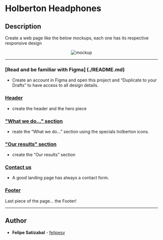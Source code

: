 # Holberton Headphones

## Description

Create a web page like the below mockups, each one has its respective responsive design

<p align="center"><img src="https://github.com/felipesv/holberton-headphones/mockup.jpg" alt="mockup"></a></p>

---

### [Read and be familiar with Figma] (./README.md)
* Create an account in Figma and open this project and “Duplicate to your Drafts” to have access to all design details.

### [Header](./0-index.html)
* create the header and the hero piece

### ["What we do..." section](./1-index.html)
* reate the “What we do…” section using the specials holberton icons.

### ["Our results" section ](./2-index.html)
* create the “Our results” section

### [Contact us](./3-index.html)
* A good landing page has always a contact form.

### [Footer](./4-index.html)
Last piece of the page… the Footer!

---

## Author
* **Felipe Satizabal** - [felipesv](https://github.com/felipesv)
